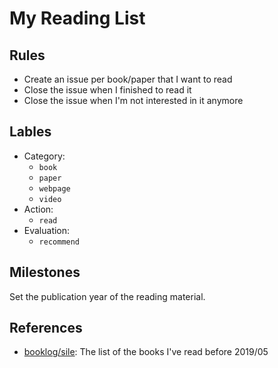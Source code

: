 My Reading List
===============


Rules
-----

- Create an issue per book/paper that I want to read
- Close the issue when I finished to read it
- Close the issue when I'm not interested in it anymore


Lables
------

- Category:
  - `book`
  - `paper`
  - `webpage`
  - `video`
- Action:
  - `read`
- Evaluation:
  - `recommend`

Milestones
----------

Set the publication year of the reading material.

References
----------

- [booklog/sile](https://booklog.jp/users/sile): The list of the books I've read before 2019/05
